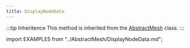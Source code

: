 ```yaml
---
title: DisplayNodeData
---
```


:::tip Inheritence
This method is inherited from the [AbstractMesh](../AbstractMesh/AbstractMesh_.md) class.
:::

import EXAMPLE5 from "../AbstractMesh/DisplayNodeData.md";

<EXAMPLE5 />
